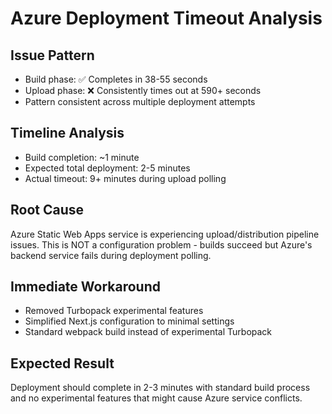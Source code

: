 # Azure Deployment Timeout Analysis

## Issue Pattern
- Build phase: ✅ Completes in 38-55 seconds
- Upload phase: ❌ Consistently times out at 590+ seconds
- Pattern consistent across multiple deployment attempts

## Timeline Analysis
- Build completion: ~1 minute
- Expected total deployment: 2-5 minutes  
- Actual timeout: 9+ minutes during upload polling

## Root Cause
Azure Static Web Apps service is experiencing upload/distribution pipeline issues. This is NOT a configuration problem - builds succeed but Azure's backend service fails during deployment polling.

## Immediate Workaround
- Removed Turbopack experimental features
- Simplified Next.js configuration to minimal settings
- Standard webpack build instead of experimental Turbopack

## Expected Result
Deployment should complete in 2-3 minutes with standard build process and no experimental features that might cause Azure service conflicts.